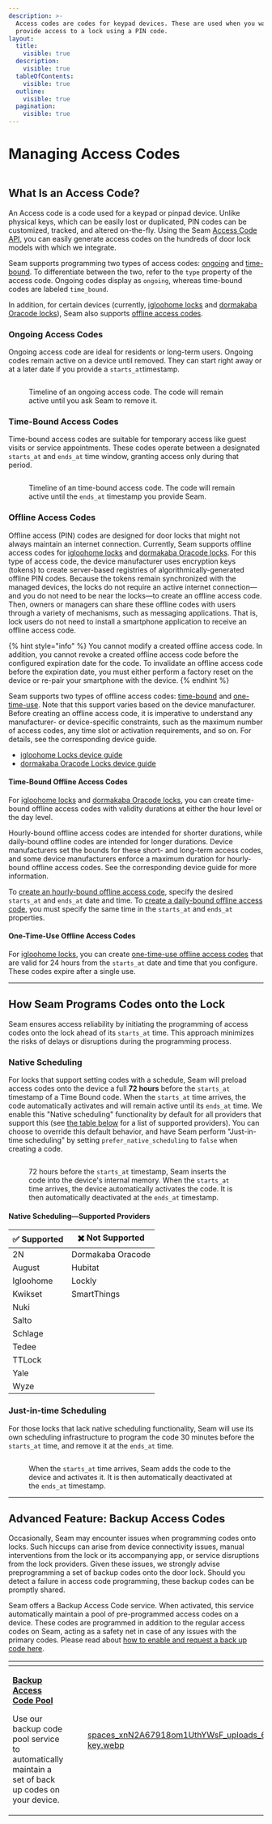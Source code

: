 ```yaml
---
description: >-
  Access codes are codes for keypad devices. These are used when you want to
  provide access to a lock using a PIN code.
layout:
  title:
    visible: true
  description:
    visible: true
  tableOfContents:
    visible: true
  outline:
    visible: true
  pagination:
    visible: true
---
```


# Managing Access Codes

<figure><img src="../../../.gitbook/assets/code_unlock.gif" alt=""><figcaption></figcaption></figure>

## What Is an Access Code?

An Access code is a code used for a keypad or pinpad device. Unlike physical keys, which can be easily lost or duplicated, PIN codes can be customized, tracked, and altered on-the-fly. Using the Seam [Access Code API](../../../api-clients/access-codes/), you can easily generate access codes on the hundreds of door lock models with which we integrate.

Seam supports programming two types of access codes: [ongoing](./#ongoing-access-codes) and [time-bound](./#time-bound-access-codes). To differentiate between the two, refer to the `type` property of the access code. Ongoing codes display as `ongoing`, whereas time-bound codes are labeled `time_bound`.

In addition, for certain devices (currently, [igloohome locks](../../../device-guides/igloohome-locks.md) and [dormakaba Oracode locks](../../../device-guides/dormakaba-oracode-locks.md)), Seam also supports [offline access codes](./#offline-access-codes).

### **Ongoing Access Codes**

Ongoing access code are ideal for residents or long-term users. Ongoing codes remain active on a device until removed. They can start right away or at a later date if you provide a `starts_at`timestamp.

<figure><img src="../../../.gitbook/assets/ongoing-access-code-light.png" alt=""><figcaption><p>Timeline of an ongoing access code. The code will remain active until you ask Seam to remove it.</p></figcaption></figure>

### **Time-Bound Access Codes**

Time-bound access codes are suitable for temporary access like guest visits or service appointments. These codes operate between a designated `starts_at` and `ends_at` time window, granting access only during that period.

<figure><img src="../../../.gitbook/assets/time-bound-access-code-light.png" alt=""><figcaption><p>Timeline of an time-bound access code. The code will remain active until the <code>ends_at</code> timestamp you provide Seam.</p></figcaption></figure>

### Offline Access Codes

Offline access (PIN) codes are designed for door locks that might not always maintain an internet connection. Currently, Seam supports offline access codes for [igloohome locks](../../../device-guides/igloohome-locks.md) and [dormakaba Oracode locks](../../../device-guides/dormakaba-oracode-locks.md). For this type of access code, the device manufacturer uses encryption keys (tokens) to create server-based registries of algorithmically-generated offline PIN codes. Because the tokens remain synchronized with the managed devices, the locks do not require an active internet connection—and you do not need to be near the locks—to create an offline access code. Then, owners or managers can share these offline codes with users through a variety of mechanisms, such as messaging applications. That is, lock users do not need to install a smartphone application to receive an offline access code.

{% hint style="info" %}
You cannot modify a created offline access code. In addition, you cannot revoke a created offline access code before the configured expiration date for the code. To invalidate an offline access code before the expiration date, you must either perform a factory reset on the device or re-pair your smartphone with the device.
{% endhint %}

Seam supports two types of offline access codes: [time-bound](./#time-bound-offline-access-codes) and [one-time-use](./#one-time-use-offline-access-codes). Note that this support varies based on the device manufacturer. Before creating an offline access code, it is imperative to understand any manufacturer- or device-specific constraints, such as the maximum number of access codes, any time slot or activation requirements, and so on. For details, see the corresponding device guide.

* [igloohome Locks device guide](../../../device-guides/igloohome-locks.md)
* [dormakaba Oracode Locks device guide](../../../device-guides/dormakaba-oracode-locks.md)

#### Time-Bound Offline Access Codes

For [igloohome locks](../../../device-guides/igloohome-locks.md) and [dormakaba Oracode locks](../../../device-guides/dormakaba-oracode-locks.md), you can create time-bound offline access codes with validity durations at either the hour level or the day level.

Hourly-bound offline access codes are intended for shorter durations, while daily-bound offline codes are intended for longer durations. Device manufacturers set the bounds for these short- and long-term access codes, and some device manufacturers enforce a maximum duration for hourly-bound offline access codes. See the corresponding device guide for more information.

To [create an hourly-bound offline access code](offline-access-codes.md#program-an-hourly-bound-offline-access-code), specify the desired `starts_at` and `ends_at` date and time. To [create a daily-bound offline access code](offline-access-codes.md#program-a-daily-bound-offline-access-code), you must specify the same time in the `starts_at` and `ends_at` properties.

#### One-Time-Use Offline Access Codes

For [igloohome locks](../../../device-guides/igloohome-locks.md), you can create [one-time-use offline access codes](offline-access-codes.md#creating-one-time-use-offline-access-codes) that are valid for 24 hours from the `starts_at` date and time that you configure. These codes expire after a single use.

***

## How Seam Programs Codes onto the Lock

Seam ensures access reliability by initiating the programming of access codes onto the lock ahead of its `starts_at` time. This approach minimizes the risks of delays or disruptions during the programming process.

### **Native Scheduling**

For locks that support setting codes with a schedule, Seam will preload access codes onto the device a full **72 hours** before the `starts_at` timestamp of a Time Bound code. When the `starts_at` time arrives, the code automatically activates and will remain active until its `ends_at` time. We enable this "Native scheduling" functionality by default for all providers that support this (see [the table below](./#native-scheduling-supported-providers) for a list of supported providers). You can choose to override this default behavior, and have Seam perform "Just-in-time scheduling" by setting `prefer_native_scheduling` to `false` when creating a code.

<figure><img src="../../../.gitbook/assets/native-code-programming-dark.png" alt=""><figcaption><p>72 hours before the <code>starts_at</code> timestamp, Seam inserts the code into the device's internal memory. When the <code>starts_at</code> time arrives, the device automatically activates the code. It is then automatically deactivated at the <code>ends_at</code> timestamp.</p></figcaption></figure>

#### Native Scheduling—Supported Providers

| ✅ Supported | ✖️ Not Supported  |
| ----------- | ----------------- |
| 2N          | Dormakaba Oracode |
| August      | Hubitat           |
| Igloohome   | Lockly            |
| Kwikset     | SmartThings       |
| Nuki        |                   |
| Salto       |                   |
| Schlage     |                   |
| Tedee       |                   |
| TTLock      |                   |
| Yale        |                   |
| Wyze        |                   |

### **Just-in-time Scheduling**

For those locks that lack native scheduling functionality, Seam will use its own scheduling infrastructure to program the code 30 minutes before the `starts_at` time, and remove it at the `ends_at` time.

<figure><img src="../../../.gitbook/assets/just-in-time-programming-dark.png" alt=""><figcaption><p>When the <code>starts_at</code> time arrives, Seam adds the code to the device and activates it. It is then automatically deactivated at the <code>ends_at</code> timestamp.</p></figcaption></figure>

***

## Advanced Feature: Backup Access Codes

Occasionally, Seam may encounter issues when programming codes onto locks. Such hiccups can arise from device connectivity issues, manual interventions from the lock or its accompanying app, or service disruptions from the lock providers. Given these issues, we strongly advise preprogramming a set of backup codes onto the door lock. Should you detect a failure in access code programming, these backup codes can be promptly shared.

Seam offers a Backup Access Code service. When activated, this service automatically maintain a pool of pre-programmed access codes on a device. These codes are programmed in addition to the regular access codes on Seam, acting as a safety net in case of any issues with the primary codes. Please read about [how to enable and request a back up code here](backup-access-codes.md).

<table data-card-size="large" data-view="cards"><thead><tr><th></th><th></th><th></th><th data-hidden data-card-cover data-type="files"></th><th data-hidden data-card-target data-type="content-ref"></th></tr></thead><tbody><tr><td><p><a href="backup-access-codes.md"><strong>Backup Access Code Pool</strong></a></p><p>Use our backup code pool service to automatically maintain a set of back up codes on your device.</p></td><td></td><td></td><td><a href="../../../.gitbook/assets/spaces_xnN2A67918om1UthYWsF_uploads_6mrS1LVdcoGmXAagf0SI_recycle key.webp">spaces_xnN2A67918om1UthYWsF_uploads_6mrS1LVdcoGmXAagf0SI_recycle key.webp</a></td><td><a href="broken-reference/">broken-reference</a></td></tr></tbody></table>
